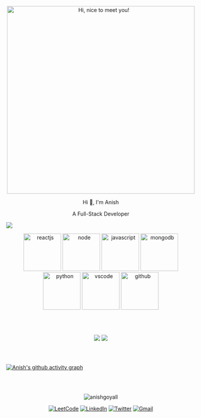 <p align="center">
  <img src="https://media.giphy.com/media/RbDKaczqWovIugyJmW/giphy.gif" width=500px title="Hi, nice to meet you!">
</p>

<p align="center">Hi 👋, I'm Anish</p>
<p align="center">A Full-Stack Developer</p>

<img src="https://user-images.githubusercontent.com/74038190/212284100-561aa473-3905-4a80-b561-0d28506553ee.gif">

<br/>
<p align="center">
  <img alt="reactjs" src="https://media.giphy.com/media/eNAsjO55tPbgaor7ma/giphy.gif" width="100" title="React.js">
  <img alt="node" src="https://media.giphy.com/media/kdFc8fubgS31b8DsVu/giphy.gif" width="100" title="Node.js">
  <img alt="javascript" src="https://media3.giphy.com/media/ln7z2eWriiQAllfVcn/200w.webp" width="100" title="JavaScript">
  <img alt="mongodb" src="https://media.giphy.com/media/tAjb5pyCEBhEb8jWxC/giphy.gif" width="100" title="mongodb">
  <img alt="python" src="https://i.giphy.com/media/LMt9638dO8dftAjtco/200.webp" width="100" title="Python">
  <img alt="vscode" src="https://i.giphy.com/media/IdyAQJVN2kVPNUrojM/200.webp" width="100" title="VSCode">
  <img alt="github" src="https://i.giphy.com/media/KzJkzjggfGN5Py6nkT/200.webp" width="100" title="GitHub">
</p>
<br/>

<br/>
<p align="center">
	<img src="https://gh-readme.vercel.app/api?username=anishgoyall&show_icons=true&include_all_commits=true&count_private=true&count_private=true&hide_border=true&title_color=00cbf3&text_color=00cbf3&icon_color=00cbf3&bg_color=040506&hide_rank=true&line_height=28" align="center" />
	<img src="https://gh-readme.vercel.app/api/top-langs/?username=anishgoyall&layout=compact&langs_count=10&hide_border=true&title_color=00cbf3&text_color=00cbf3&icon_color=00cbf3&bg_color=040506&card_width=220" align="center" />
</p>
<br/><br/>

[![Anish's github activity graph](https://github-readme-activity-graph.vercel.app/graph?username=anishgoyall&theme=react)](https://github.com/ashutosh00710/github-readme-activity-graph)

<br/><br/>

<p align="center">
  <img src="https://komarev.com/ghpvc/?username=anishgoyall" alt="anishgoyall" /> 
</p>

<p align="center">
  <a href="https://leetcode.com/anishgoyal/"><img src="https://img.shields.io/badge/LeetCode--_.svg?style=social&logo=leetcode" alt="LeetCode"></a>
  <a href="https://www.linkedin.com/in/anishgoyal18"><img src="https://img.shields.io/badge/LinkedIn--_.svg?style=social&logo=linkedin" alt="LinkedIn"></a>
  <a href="https://twitter.com/anishgoyall"><img src="https://img.shields.io/twitter/follow/jeanrauwers?label=Twitter&style=social" alt="Twitter"></a>
  <a href="mailto:anishgoyal2020@gmail.com"><img src="https://img.shields.io/badge/Gmail--_.svg?style=social&logo=gmail" alt="Gmail"></a>
</p>

<br/>
